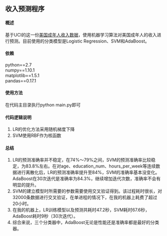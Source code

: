 ## 收入预测程序   
   
   
#### 概述   
基于UCI的这一份[美国成年人收入数据](http://archive.ics.uci.edu/ml/datasets/Adult)，使用机器学习算法对美国成年人的收入进行预测。目前使用的分类模型是Logistic Regression、SVM和AdaBoost。   
   
   
#### 依赖   
python==2.7   
numpy==1.10.1   
matplotlib==1.5.1   
pandas==0.17.1   
   
   
#### 使用方法   
在代码主目录执行python main.py即可   

#### 代码逻辑说明   
1. LR的优化方法采用随机梯度下降    
2. SVM使用RBF作为核函数   
   

#### 总结   
1. LR的预测准确率并不稳定，在74%～79%之间，SVM的预测准确率比较稳定，为83.8%左右。在对age、education_num、hours_per_week等连续数据进行离散化后，LR的预测准确率提升至84%，SVM的准确率基本没变化。AdaBoost在30次迭代是准确率为84.3%，继续增加迭代次数，准确率不会有明显的提升。   
2. SVM的建立模型时所需要的参数需要使用交叉验证得到。该过程耗时很长，对32000条数据进行交叉验证，在单进程的情况下，在我的机器上耗费了超过20小时。    
3. 在我的机器上，LR训练模型以及预测共耗时47.2秒，SVM耗时67.6秒，AdaBoost耗时9秒（30次迭代）。   
4. 综合来说，三个分类器中，AdaBoost无论是性能还是准确率都是最好的分类器。   
   
